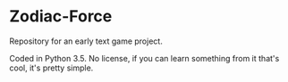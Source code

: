 # Zodiac-Force
Repository for an early text game project.

Coded in Python 3.5.  No license, if you can learn something from it that's cool, it's pretty simple.
